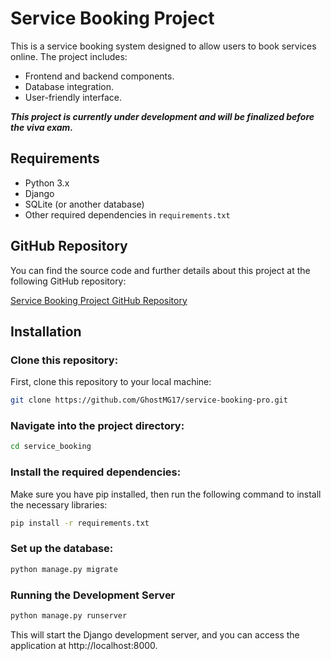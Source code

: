 # Service Booking Project

This is a service booking system designed to allow users to book services online. The project includes:

- Frontend and backend components.
- Database integration.
- User-friendly interface.

_**This project is currently under development and will be finalized before the viva exam.**_

## Requirements

- Python 3.x
- Django
- SQLite (or another database)
- Other required dependencies in `requirements.txt`

## GitHub Repository

You can find the source code and further details about this project at the following GitHub repository:

[Service Booking Project GitHub Repository](https://github.com/GhostMG17/service-booking-final)

## Installation

### Clone this repository:

First, clone this repository to your local machine:

```bash
git clone https://github.com/GhostMG17/service-booking-pro.git

```

### Navigate into the project directory:

```bash
cd service_booking
```


### Install the required dependencies:
Make sure you have pip installed, then run the following command to install the necessary libraries:

```bash
pip install -r requirements.txt
```
### Set up the database:

```bash
python manage.py migrate
```

### Running the Development Server
```bash
python manage.py runserver
```

This will start the Django development server, and you can access the application at http://localhost:8000.
